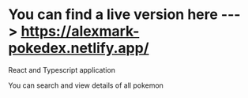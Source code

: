 # You can find a live version here ---> https://alexmark-pokedex.netlify.app/

React and Typescript application

You can search and view details of all pokemon
